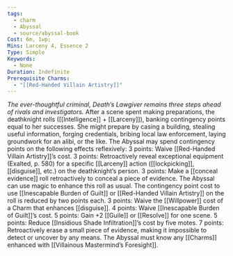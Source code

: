 ```yaml
---
tags:
  - charm
  - Abyssal
  - source/abyssal-book
Cost: 6m, 1wp; 
Mins: Larceny 4, Essence 2
Type: Simple
Keywords:
  - None
Duration: Indefinite
Prerequisite Charms:
  - "[[Red-Handed Villain Artistry]]"
---
```

*The ever-thoughtful criminal, Death’s Lawgiver remains three steps ahead of rivals and investigators.*
After a scene spent making preparations, the deathknight rolls ([[Intelligence]] + [[Larceny]]), banking contingency points equal to her successes. She might prepare by casing a building, stealing useful information, forging credentials, bribing local law enforcement, laying groundwork for an alibi, or the like.
The Abyssal may spend contingency points on the following effects reflexively:
3 points: Waive [[Red-Handed Villain Artistry]]’s cost.
3 points: Retroactively reveal exceptional equipment (Exalted, p. 580) for a specific [[Larceny]] action ([[lockpicking]], [[disguise]], etc.) on the deathknight’s person.
3 points: Make a [[conceal evidence]] roll retroactively to conceal a piece of evidence. The Abyssal can use magic to enhance this roll as usual. The contingency point cost to use [[Inescapable Burden of Guilt]] or [[Red-Handed Villain Artistry]] on the roll is reduced by two points each.
3 points: Waive the [[Willpower]] cost of a Charm that enhances [[disguise]].
4 points: Waive [[Inescapable Burden of Guilt]]’s cost.
5 points: Gain +2 [[Guile]] or [[Resolve]] for one scene.
5 points: Reduce [[Insidious Shade Infiltration]]’s cost by five motes.
7 points: Retroactively erase a small piece of evidence, making it impossible to detect or uncover by any means.
The Abyssal must know any [[Charms]] enhanced with [[Villainous Mastermind’s Foresight]].